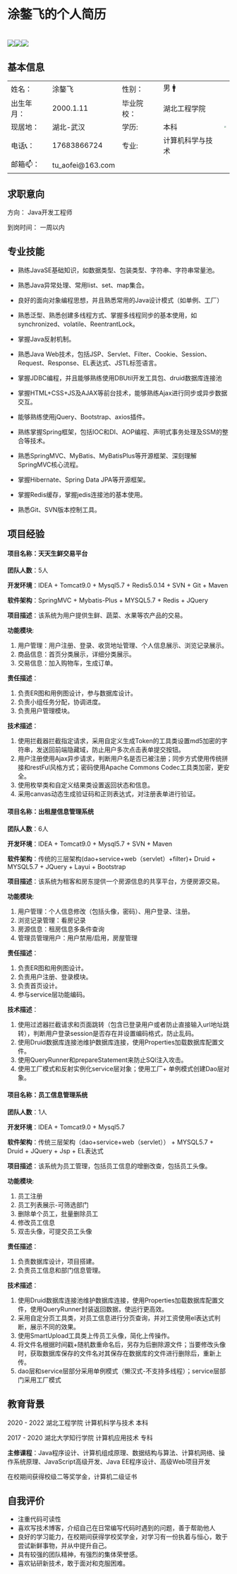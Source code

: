 # 涂鏊飞的个人简历

# [<img src="https://img.shields.io/badge/CSDN%E6%8A%80%E6%9C%AF%E5%8D%9A%E5%AE%A2-%E8%A2%AB%E8%AE%BF%E9%97%AE%E9%87%8F318%2C733-informational">](https://blog.csdn.net/qq_41666142)[<img src="https://img.shields.io/github/stars/731016?style=social">](https://github.com/731016)[<img src="https://img.shields.io/badge/Gitee-%E9%A1%B9%E7%9B%AE%E5%9C%B0%E5%9D%80-red">](https://gitee.com/LovelyHzz)

## 基本信息

<table align="center" border="0">
<tr>
	<td>姓名：</td>
    <td>涂鏊飞</td>
	<td>性别：</td>
    <td>男 🚹</td>
	<td rowspan="5"><img style="zoom: 25%;" src="https://img-blog.csdnimg.cn/12c2e81228e14a5e993a5968f8bfc522.png?x-oss-process=image/watermark,type_ZHJvaWRzYW5zZmFsbGJhY2s,shadow_50,text_Q1NETiBA5oqY6IW-55qE5bCP6aOe,size_9,color_FFFFFF,t_70,g_se,x_16"></td>
</tr>
<tr>
	<td>出生年月：</td>
    <td>2000.1.11</td>
	<td>毕业院校：</td>
    <td>湖北工程学院</td>
</tr>
<tr>
	<td>现居地：</td>
	<td>湖北-武汉</td>
	<td>学历:</td>
	<td>本科</td>
</tr>
<tr>
	<td>电话📞：</td>
    <td>17683866724</td>
	<td>专业:</td>
    <td>计算机科学与技术</td>
</tr>
<tr>
	<td>邮箱📫： </td>
    <td>tu_aofei@163.com</td>
	<td></td>
	<td></td>
</tr>
</table>

## 求职意向

方向：   	Java开发工程师

到岗时间：    一周以内

## 专业技能

+ 熟练JavaSE基础知识，如数据类型、包装类型、字符串、字符串常量池。
+ 熟悉Java异常处理、常用list、set、map集合。
+ 良好的面向对象编程思想，并且熟悉常用的Java设计模式（如单例、工厂）
+ 熟悉泛型、熟悉创建多线程方式、掌握多线程同步的基本使用，如synchronized、volatile、ReentrantLock。
+ 掌握Java反射机制。

+ 熟悉Java Web技术，包括JSP、Servlet、Filter、Cookie、Session、Request、Response、EL表达式、JSTL标签语言。
+ 掌握JDBC编程，并且能够熟练使用DBUtil开发工具包、druid数据库连接池

+ 掌握HTML+CSS+JS及AJAX等前台技术，能够熟练Ajax进行同步或异步数据交互。
+ 能够熟练使用jQuery、Bootstrap、axios插件。

+ 熟练掌握Spring框架，包括IOC和DI、AOP编程、声明式事务处理及SSM的整合等技术。
+ 熟悉SpringMVC、MyBatis、MyBatisPlus等开源框架、深刻理解SpringMVC核心流程。
+ 掌握Hibernate、Spring Data JPA等开源框架。
+ 掌握Redis缓存，掌握jedis连接池的基本使用。

+ 熟悉Git、SVN版本控制工具。

## 项目经验

#### 项目名称：天天生鲜交易平台

**团队人数**：5人

**开发环境**：IDEA + Tomcat9.0 + Mysql5.7 + Redis5.0.14 + SVN + Git + Maven

**软件架构**：SpringMVC + Mybatis-Plus + MYSQL5.7 + Redis + JQuery

**项目描述**：该系统为用户提供生鲜、蔬菜、水果等农产品的交易。

**功能模块**:
1. 用户管理：用户注册、登录、收货地址管理、个人信息展示、浏览记录展示。
2. 商品信息：首页分类展示，详细分类展示。
3. 交易信息：加入购物车，生成订单。

**责任描述**：

1. 负责ER图和用例图设计，参与数据库设计。
2. 负责小组任务分配，协调进度。
3. 负责用户管理模块。

**技术描述**：

1. 使用拦截器拦截指定请求，采用自定义生成Token的工具类设置md5加密的字符串，发送回前端隐藏域，防止用户多次点击表单提交按钮。
1. 用户注册使用Ajax异步请求，判断用户名是否已被注册；同步方式使用传统拼接和restFul风格方式；密码使用Apache Commons Codec工具类加密，更安全。
1. 使用枚举类和自定义结果类设置返回状态和信息。
1. 采用canvas动态生成验证码和正则表达式，对注册表单进行验证。

#### 项目名称：出租屋信息管理系统

**团队人数**：6人

**开发环境**：IDEA + Tomcat9.0 + Mysql5.7 + SVN + Maven

**软件架构**：传统的三层架构(dao+service+web（servlet）+filter)+ Druid + MYSQL5.7 + JQuery + Layui + Bootstrap

**项目描述**：该系统为租客和房东提供一个房源信息的共享平台，方便房源交易。

**功能模块**:

 1. 用户管理：个人信息修改（包括头像，密码）、用户登录、注册。
 2. 浏览记录管理：看房记录
 3. 房源信息：租房信息多条件查询
 4. 管理员管理用户：用户禁用/启用，房屋管理

**责任描述**：

1. 负责ER图和用例图设计。
2. 负责用户注册、登录模块。
3. 负责首页设计。
4. 参与service层功能编码。

**技术描述**：

1. 使用过滤器拦截请求和页面跳转（包含已登录用户或者防止直接输入url地址跳转），判断用户登录session是否存在并设置编码格式，防止乱码。
2. 使用Druid数据库连接池维护数据库连接，使用Properties加载数据库配置文件。
3. 使用QueryRunner和prepareStatement来防止SQl注入攻击。
4. 使用工厂模式和反射实例化service层对象；使用工厂+ 单例模式创建Dao层对象。

#### 项目名称：员工信息管理系统

**团队人数**：1人

**开发环境**：IDEA + Tomcat9.0 + Mysql5.7

**软件架构**：传统三层架构（dao+service+web（servlet）） + MYSQL5.7 + Druid + JQuery + Jsp + EL表达式

**项目描述**：该系统为员工管理，包括员工信息的增删改查，包括员工头像。

**功能模块**:

 1. 员工注册
 2. 员工列表展示-可筛选部门
 3. 删除单个员工，批量删除员工
 4. 修改员工信息
 5. 双击头像，可提交员工头像

**责任描述**：

1. 负责数据库设计，项目搭建。
2. 负责员工信息和部门信息管理。

**技术描述**：

1. 使用Druid数据库连接池维护数据库连接，使用Properties加载数据库配置文件，使用QueryRunner封装返回数据，使运行更高效。
2. 采用自定分页工具类，对员工信息进行分页查询，并对工资使用el表达式判断，展示不同的效果。
3. 使用SmartUpload工具类上传员工头像，简化上传操作。
4. 将文件名根据时间戳+随机数重命名后，另存为后删除源文件；当要修改头像时，获取数据库保存的文件名对其保存在数据库的文件进行删除后，重新上传。
5. dao层和service层部分采用单例模式（懒汉式-不支持多线程）；service层部门采用工厂模式

## 教育背景

2020 - 2022    湖北工程学院     计算机科学与技术 本科

2017 - 2020	湖北大学知行学院  计算机应用技术   专科



**主修课程**：Java程序设计、计算机组成原理、数据结构与算法、计算机网络、操作系统原理、JavaScript高级开发、Java EE程序设计、高级Web项目开发



在校期间获得校级二等奖学金，计算机二级证书

## 自我评价

- 注重代码可读性
- 喜欢写技术博客，介绍自己在日常编写代码时遇到的问题，善于帮助他人
- 良好的学习能力，在校期间获得学校奖学金，对学习有一份执着与恒心，敢于尝试新鲜事物，并从中提升自己。
- 具有较强的团队精神，有强烈的集体荣誉感。
- 喜欢钻研新技术，敢于面对和克服困难。
